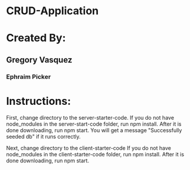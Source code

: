 # CRUD-Application

# Created By: 
## Gregory Vasquez
### Ephraim Picker

# Instructions:
First, change directory to the server-starter-code. 
If you do not have node_modules in the server-start-code folder, run npm install. 
After it is done downloading, run npm start. You will get a message "Successfully seeded db" if it runs correctly.

Next, change directory to the client-starter-code
If you do not have node_modules in the client-starter-code folder, run npm install. 
After it is done downloading, run npm start. 
